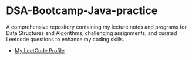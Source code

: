 # DSA-Bootcamp-Java-practice
A comprehensive repository containing my lecture notes and programs for Data Structures and Algorithms, challenging assignments, and curated Leetcode questions to enhance my coding skills.
 - [My LeetCode Profile]([https://awesomeopensource.com/project/elangosundar/awesome-README-templates](https://leetcode.com/UjwalK19/))
